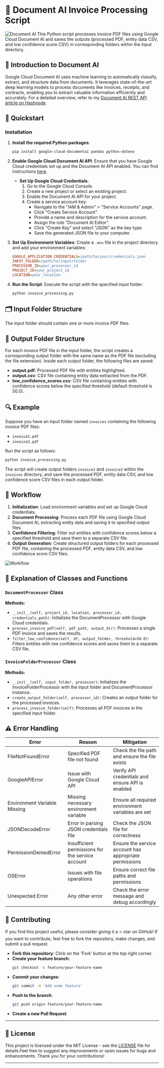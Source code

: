 # 📄 Document AI Invoice Processing Script
![Document AI](https://raw.githubusercontent.com/shashwat12304/shashwat12304/main/Utils/DOCUMENT%20AI%20POST%20BANNER.png)
This Python script processes invoice PDF files using Google Cloud Document AI and saves the outputs (processed PDF, entity data CSV, and low confidence score CSV) in corresponding folders within the input directory.
## 📘 Introduction to Document AI

Google Cloud Document AI uses machine learning to automatically classify, extract, and structure data from documents. It leverages state-of-the-art deep learning models to process documents like invoices, receipts, and contracts, enabling you to extract valuable information efficiently and accurately. For a detailed overview, refer to my [Document AI REST API article on Hashnode](https://shashwat12304.hashnode.dev/document-ai-rest-api-google-cloud).

## 🚀 Quickstart

### Installation

1. **Install the required Python packages**:
    ```bash
    pip install google-cloud-documentai pandas python-dotenv
    ```

2. **Enable Google Cloud Document AI API**: Ensure that you have Google Cloud credentials set up and the Document AI API enabled. You can find instructions [here](https://cloud.google.com/document-ai/docs/quickstart).

    - **Set Up Google Cloud Credentials**:
        1. Go to the Google Cloud Console.
        2. Create a new project or select an existing project.
        3. Enable the Document AI API for your project.
        4. Create a service account key:
            - Navigate to the "IAM & Admin" > "Service Accounts" page.
            - Click "Create Service Account".
            - Provide a name and description for the service account.
            - Assign the role "Document AI Editor".
            - Click "Create Key" and select "JSON" as the key type.
            - Save the generated JSON file to your computer.

3. **Set Up Environment Variables**: Create a `.env` file in the project directory and add your environment variables:
    ```ini
    GOOGLE_APPLICATION_CREDENTIALS=/path/to/your/credentials.json
    INPUT_FOLDER=/path/to/input/folder
    PROCESSOR_ID=your_processor_id
    PROJECT_ID=your_project_id
    LOCATION=your_location
    ```

4. **Run the Script**: Execute the script with the specified input folder:
    ```bash
    python invoice_processing.py
    ```

## 🗂️ Input Folder Structure

The input folder should contain one or more invoice PDF files.

## 📂 Output Folder Structure

For each invoice PDF file in the input folder, the script creates a corresponding output folder with the same name as the PDF file (excluding the file extension). Inside each output folder, the following files are saved:

- **output.pdf**: Processed PDF file with entities highlighted.
- **output.csv**: CSV file containing entity data extracted from the PDF.
- **low_confidence_scores.csv**: CSV file containing entities with confidence scores below the specified threshold (default threshold is 50.0).

## 🔍 Example

Suppose you have an input folder named `invoices` containing the following invoice PDF files:
- `invoice1.pdf`
- `invoice2.pdf`

Run the script as follows:
```bash
python invoice_processing.py
```

The script will create output folders `invoice1` and `invoice2` within the `invoices` directory, and save the processed PDF, entity data CSV, and low confidence score CSV files in each output folder.

## 🔄 Workflow

1. **Initialization**: Load environment variables and set up Google Cloud credentials.
2. **Document Processing**: Process each PDF file using Google Cloud Document AI, extracting entity data and saving it to specified output files.
3. **Confidence Filtering**: Filter out entities with confidence scores below a specified threshold and save them to a separate CSV file.
4. **Output Generation**: Create structured output folders for each processed PDF file, containing the processed PDF, entity data CSV, and low confidence score CSV files.

![Workflow](https://raw.githubusercontent.com/shashwat12304/shashwat12304/main/Utils/documentaiflow.png)
## 🧩 Explanation of Classes and Functions

### `DocumentProcessor` Class

**Methods:**
- `__init__(self, project_id, location, processor_id, credentials_path)`: Initializes the DocumentProcessor with Google Cloud credentials.
- `process_invoice_pdf(self, pdf_path, output_dir)`: Processes a single PDF invoice and saves the results.
- `filter_low_confidence(self, df, output_folder, threshold=50.0)`: Filters entities with low confidence scores and saves them to a separate CSV file.

### `InvoiceFolderProcessor` Class

**Methods:**
- `__init__(self, input_folder, processor)`: Initializes the InvoiceFolderProcessor with the input folder and DocumentProcessor instance.
- `create_output_folder(self, processor_id)`: Creates an output folder for the processed invoices.
- `process_invoice_folder(self)`: Processes all PDF invoices in the specified input folder.

## ⚠️ Error Handling

| Error                         | Reason                                                  | Mitigation                                             |
|-------------------------------|---------------------------------------------------------|--------------------------------------------------------|
| FileNotFoundError             | Specified PDF file not found                            | Check the file path and ensure the file exists         |
| GoogleAPIError                | Issue with Google Cloud API                             | Verify API credentials and ensure API is enabled       |
| Environment Variable Missing  | Missing necessary environment variable                  | Ensure all required environment variables are set      |
| JSONDecodeError               | Error in parsing JSON credentials file                  | Check the JSON file for correctness                    |
| PermissionDeniedError         | Insufficient permissions for the service account        | Ensure the service account has appropriate permissions |
| OSError                       | Issues with file operations                             | Ensure correct file paths and permissions              |
| Unexpected Error              | Any other error                                         | Check the error message and debug accordingly          |

## 🌟 Contributing

If you find this project useful, please consider giving it a ⭐ star on GitHub! If you want to contribute, feel free to fork the repository, make changes, and submit a pull request.

- **Fork this repository**: Click on the 'Fork' button at the top right corner.
- **Create your feature branch**: 
    ```bash
    git checkout -b feature/your-feature-name
    ```
- **Commit your changes**:
    ```bash
    git commit -m 'Add some feature'
    ```
- **Push to the branch**:
    ```bash
    git push origin feature/your-feature-name
    ```
- **Create a new Pull Request**

---
## 📝 License

This project is licensed under the MIT License - see the [LICENSE](LICENSE) file for details.Feel free to suggest any improvements or open issues for bugs and enhancements. Thank you for your contributions!

---




